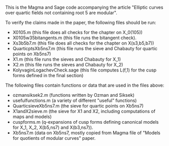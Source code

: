 This is the Magma and Sage code accompanying the article "Elliptic curves over quartic fields not containing root 5 are modular".

To verify the claims made in the paper, the following files should be run:

- X0105.m (this file does all checks for the chapter on X_0(105))
- X0105w35bitangents.m (this file runs the bitangent check).
- Xs3b5b7.m (this file does all checks for the chapter on X(s3,b5,b7))
- QuarticptsXb5ns7.m (this file runs the sieve and Chabauty for quartic points on Xb5ns7)
- X1.m (this file runs the sieves and Chabauty for X_1)
- X2.m (this file runs the sieves and Chabauty for X_2)
- KolyvaginLogachevCheck.sage (this file computes L(f,1) for the cusp forms defined in the final section)


The following files contain functions or data that are used in the files above:

- ozmansiksek2.m (functions written by Ozman and Siksek)
- usefulfunctions.m (a variety of different "useful" functions)
- QuarticsieveXb5ns7.m (the sieve for quartic points on Xb5ns7)
- X1andX2sieve.m (the sieve for X1 and X2, including computations of maps and models)
- cuspforms.m (q-expansions of cusp forms defining canonical models for X_1, X_2, X(b5,ns7) and X(b3,ns7)).
- Xb5ns7.m (data on Xb5ns7, mostly copied from Magma file of "Models for quotients of modular curves" paper.
